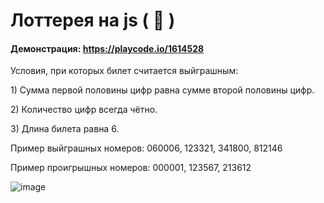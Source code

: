# <a id="title1">Лоттерея на js ( 🎰 )</a>
#### Демонстрация: https://playcode.io/1614528

Условия, при которых билет считается выйграшным:
 <p>1) Сумма первой половины цифр равна сумме второй половины цифр. <p>
 <p>2) Количество цифр всегда чётно. <p>
 <p>3) Длина билета равна 6. <p>
 
 <p> Пример выйграшных номеров: 060006, 123321, 341800, 812146 <p>

 <p> Пример проигрышных номеров: 000001, 123567, 213612 </p>




![image](https://github.com/miklle20051/Lottery/assets/76568395/99e150aa-bf7f-4e30-9834-eb6321215cbf)


